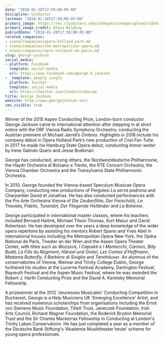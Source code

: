 ```yaml
---
date: "2018-01-28T17:58:00-05:00"
discipline: Conductor
lastmod: "2018-01-28T17:58:00-05:00"
primary_image: https://res.cloudinary.com/schmopera/image/upload/v1545409169/media/webhook-uploads/1517179973749/GEJ%20portrait%20colour%20%C2%A9%20Alexa%20Wilding.jpg.jpg
primary_image_credit: Alexa Wilding
publishDate: "2018-01-28T17:58:00-05:00"
related_companies:
- scene/companies/opera-holland-park.md
- scene/companies/the-metropolitan-opera.md
- scene/companies/opra-national-de-paris.md
slug: george-jackson
social_media:
- platform: Facebook
  template: social-media
  url: https://www.facebook.com/george.h.jackson
- _template: people_single
  platform: Twitter
  template: social-media
  url: https://twitter.com/ConductorGeorge
title: George Jackson
website: http://www.georgejackson.net/
cms_visible: true
---
```


Winner of the 2015 Aspen Conducting Prize, London-born conductor George Jackson came to international attention after stepping in at short notice with the ORF Vienna Radio Symphony Orchestra, conducting the Austrian premiere of Michael Jarrell’s *Ombres*. Highlights in 2018 include his company debut in Opera Holland Park’s new production of *Così Fan Tutte*. In 2017 he made his Hamburg State Opera debut, conducting *Immer weiter* by Irene Galindo Quero and Jesse Boekman.

George has conducted, among others, the Nordwestdeutsche Philharmonie, the Haydn Orchestra di Bolzano e Trento, the RTÉ Concert Orchestra, the Vienna Chamber Orchestra and the Transylvania State Philharmonic Orchestra.

In 2010, George founded the Vienna-based Speculum Musicae Opera Company, conducting new productions of Pergolesi *La serva padrona* and Charpentier David et Jonathas. He has also conducted performances with the Pro Arte Orchestra Vienna of *Die Zauberflöte*, *Der Freischütz*, *La Traviata*, *Fidelio*, *Turandot*, *Der Fliegende Holländer* and *La Bohème*.

George participated in international master classes, where his teachers included Bernard Haitink, Michael Tilson Thomas, Kurt Masur and David Robertson. He has developed over the years a deep knowledge of the wider opera repertoire by assisting his mentors Robert Spano and Yves Abel in international houses including the Metropolitan Opera New York, the Opéra National de Paris, Theater an der Wien and the Aspen Opera Theater Center, with titles such as *Wozzeck*, *I Capuleti e I Montecchi*, *Carmen*, *Billy Budd*, *La Fille du Régiment*, *Hänsel und Gretel*, *Les Contes d’Hoffmann*, *Madama Butterfly*, *Il Barbiere di Siviglia* and *Tannhäuser*. An alumnus of the conservatories of Vienna, Weimar and Trinity College Dublin, George furthered his studies at the Lucerne Festival Academy, Dartington Festival, Bayreuth Festival and the Aspen Music Festival, where he was awarded the Robert J. Harth Conducting Prize and the David A. Karetsky Memorial Fellowship.

A prizewinner at the 2012 'Jeunesses Musicales' Conducting Competition in Bucharest, George is a Help Musicians UK 'Emerging Excellence' Artist, and has received numerous scholarships from organisations including the Ernst von Siemens Music Foundation, Tillett Trust, Janeczek Foundation, Irish Arts Council, Richard Wagner Foundation, the Roderick Brydon Memorial Trust and the Sir Charles Mackerras Fellowship in Conducting at London's Trinity Laban Conservatoire. He has just completed a year as a member of the Deutsche Bank Stiftung's 'Akademie Musiktheater heute' scheme for young opera professionals.
